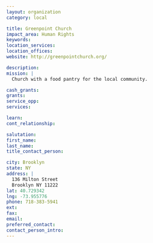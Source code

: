 ```yaml
---
layout: organization
category: local

title: Greenpoint Church
impact_area: Human Rights
keywords: 
location_services: 
location_offices: 
website: http://greenpointchurch.org/

description: 
mission: |
  Church with a food pantry for the local community.

cash_grants: 
grants: 
service_opp: 
services: 

learn: 
cont_relationship: 

salutation: 
first_name: 
last_name: 
title_contact_person: 

city: Brooklyn
state: NY
address: |
  136 Milton Street     
  Brooklyn NY 11222
lat: 40.729342
lng: -73.955776
phone: 718-383-5941
ext: 
fax: 
email: 
preferred_contact: 
contact_person_intro: 
---
```

